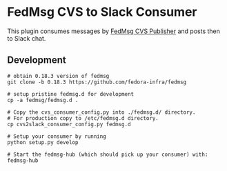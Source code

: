 # FedMsg CVS to Slack Consumer

This plugin consumes messages by [FedMsg CVS Publisher](https://github.com/glensc/fedmsg-cvs)
and posts then to Slack chat.

## Development

```
# obtain 0.18.3 version of fedmsg
git clone -b 0.18.3 https://github.com/fedora-infra/fedmsg

# setup pristine fedmsg.d for development
cp -a fedmsg/fedmsg.d .

# Copy the cvs_consumer_config.py into ./fedmsg.d/ directory.
# For production copy to /etc/fedmsg.d directory.
cp cvs2slack_consumer_config.py fedmsg.d

# Setup your consumer by running
python setup.py develop

# Start the fedmsg-hub (which should pick up your consumer) with:
fedmsg-hub
```

